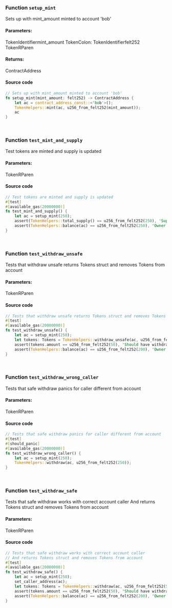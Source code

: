 ### Function `setup_mint`

Sets up with mint_amount minted to account 'bob'

#### Parameters:
TokenIdentifiermint_amount TokenColon: TokenIdentifierfelt252 TokenRParen

#### Returns:
ContractAddress 

#### Source code
```rust
// Sets up with mint_amount minted to account 'bob'
fn setup_mint(mint_amount: felt252) -> ContractAddress {
    let ac = contract_address_const::<'bob'>();
    TokenHelpers::mint(ac, u256_from_felt252(mint_amount));
    ac
}
```

&nbsp;

### Function `test_mint_and_supply`

Test tokens are minted and supply is updated

#### Parameters:
TokenRParen

#### Source code
```rust
// Test tokens are minted and supply is updated
#[test]
#[available_gas(20000000)]
fn test_mint_and_supply() {
    let ac = setup_mint(250);
    assert(TokenHelpers::total_supply() == u256_from_felt252(250), 'Supply should 250');
    assert(TokenHelpers::balance(ac) == u256_from_felt252(250), 'Owner bal not 9000');
}
```

&nbsp;

### Function `test_withdraw_unsafe`

Tests that withdraw unsafe returns Tokens struct and removes Tokens from account

#### Parameters:
TokenRParen

#### Source code
```rust
// Tests that withdraw unsafe returns Tokens struct and removes Tokens from account
#[test]
#[available_gas(20000000)]
fn test_withdraw_unsafe() {
    let ac = setup_mint(250);
    let tokens: Tokens = TokenHelpers::withdraw_unsafe(ac, u256_from_felt252(50));
    assert(tokens.amount == u256_from_felt252(50), 'Should have withdrawn 50 Tokens');
    assert(TokenHelpers::balance(ac) == u256_from_felt252(200), 'Owner bal not 250 - 50');
}
```

&nbsp;

### Function `test_withdraw_wrong_caller`

Tests that safe withdraw panics for caller different from account

#### Parameters:
TokenRParen

#### Source code
```rust
// Tests that safe withdraw panics for caller different from account
#[test]
#[should_panic]
#[available_gas(20000000)]
fn test_withdraw_wrong_caller() {
    let ac = setup_mint(250);
    TokenHelpers::withdraw(ac, u256_from_felt252(250));
}
```

&nbsp;

### Function `test_withdraw_safe`

Tests that safe withdraw works with correct account caller
And returns Tokens struct and removes Tokens from account

#### Parameters:
TokenRParen

#### Source code
```rust
// Tests that safe withdraw works with correct account caller
// And returns Tokens struct and removes Tokens from account
#[test]
#[available_gas(20000000)]
fn test_withdraw_safe() {
    let ac = setup_mint(250);
    set_caller_address(ac);
    let tokens: Tokens = TokenHelpers::withdraw(ac, u256_from_felt252(50));
    assert(tokens.amount == u256_from_felt252(50), 'Should have withdrawn 50 Tokens');
    assert(TokenHelpers::balance(ac) == u256_from_felt252(200), 'Owner bal not 250 - 50');
}
```

&nbsp;

